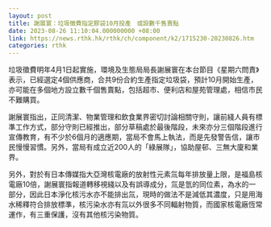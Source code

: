 ```yaml
---
layout: post
title: 謝展寰：垃圾徵費指定膠袋10月投產　或設數千售賣點
date: 2023-08-26 11:10:04.000000000 +08:00
link: https://news.rthk.hk/rthk/ch/component/k2/1715230-20230826.htm
categories: rthk
---
```


垃圾徵費明年4月1日起實施，環境及生態局局長謝展寰在本台節目《星期六問責》表示，已經選定4個供應商，合共9份合約生產指定垃圾袋，預計10月開始生產，亦可能在多個地方設立數千個售賣點，包括超市、便利店和屋苑管理處，相信市民不難購買。

謝展寰指出，正同清潔、物業管理和飲食業界密切討論相關守則，讓前綫人員有標準工作方式，部分守則已經推出，部分草稿處於最後階段，未來亦分三個階段進行宣傳教育，有不少於6個月的適應期，當局不會馬上執法，而是先發警告信，讓市民慢慢習慣。另外，當局有成立近200人的「綠展隊」，協助屋邨、三無大廈和業界。

另外，對於有日本傳媒指大亞灣核電廠的放射性元素氚每年排放量上限，是福島核電廠10倍，謝展寰指報道轉移視綫以及有誤導成分，氚是氫的同位素，為水的一部分，因此日本淨化核污水亦不能排出氚，現時的做法不是減低其濃度，只是用海水稀釋符合排放標準，核污染水亦有氚以外很多不同輻射物質，而國家核電廠恆常運作，有三重保護，沒有其他核污染物質。
